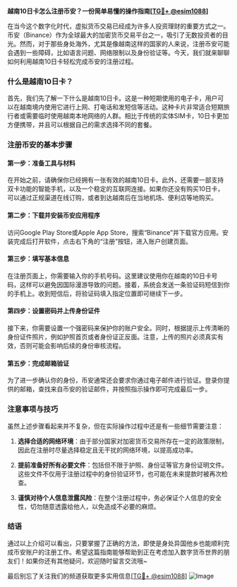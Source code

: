 **越南10日卡怎么注册币安？一份简单易懂的操作指南[[TG💪+ @esim1088](https://t.me/s/esim1088)]**

在当今这个数字化时代，虚拟货币交易已经成为许多人投资理财的重要方式之一。币安（Binance）作为全球最大的加密货币交易平台之一，吸引了无数投资者的目光。然而，对于那些身处海外，尤其是像越南这样的国家的人来说，注册币安可能会遇到一些障碍，比如语言问题、网络限制以及身份验证等。今天，我们就来聊聊如何利用越南10日卡轻松完成币安的注册过程。

### 什么是越南10日卡？

首先，我们先了解一下什么是越南10日卡。这是一种短期使用的电子卡，用户可以在越南境内使用它进行上网、打电话和发短信等活动。这种卡片非常适合短期旅行者或需要临时使用越南本地网络的人群。相比于传统的实体SIM卡，10日卡更加方便携带，并且可以根据自己的需求选择不同的套餐。

### 注册币安的基本步骤

#### 第一步：准备工具与材料
在开始之前，请确保你已经拥有一张有效的越南10日卡。此外，还需要一部支持双卡功能的智能手机，以及一个稳定的互联网连接。如果你还没有购买10日卡，可以通过正规渠道在线订购，或者到达越南后在当地机场、便利店等地购买。

#### 第二步：下载并安装币安应用程序
访问Google Play Store或Apple App Store，搜索“Binance”并下载官方应用。安装完成后打开软件，点击右下角的“注册”按钮，进入账户创建页面。

#### 第三步：填写基本信息
在注册页面上，你需要输入你的手机号码。这里建议使用你在越南的10日卡号码，这样可以避免因国际漫游导致的问题。接着，系统会发送一条验证码短信到你的手机上。收到短信后，将验证码填入指定位置即可继续下一步。

#### 第四步：设置密码并上传身份证件
接下来，你需要设置一个强密码来保护你的账户安全。同时，根据提示上传清晰的身份证件照片，例如护照首页或者身份证正反面。注意，上传的照片必须真实有效，否则可能会影响后续的身份审核流程。

#### 第五步：完成邮箱验证
为了进一步确认你的身份，币安通常还会要求你通过电子邮件进行验证。登录你提供的邮箱，查找来自币安的验证邮件，并按照指示操作即可完成最后一步。

### 注意事项与技巧

虽然上述步骤看起来并不复杂，但在实际操作过程中还是有一些细节需要注意：

1. **选择合适的网络环境**：由于部分国家对加密货币交易所存在一定的政策限制，因此在注册时尽量选择稳定且无干扰的网络环境，以提高成功率。
   
2. **提前准备好所有必要文件**：包括但不限于护照、身份证等官方身份证明文件。这些文件不仅用于注册过程中的身份验证环节，也可能在未来提款时被再次检查。

3. **谨慎对待个人信息泄露风险**：在整个注册过程中，务必保证个人信息的安全性，切勿随意透露给他人，以免造成不必要的麻烦。

### 结语

通过以上介绍可以看出，只要掌握了正确的方法，即使是身处异国他乡也能顺利完成币安账户的注册工作。希望这篇指南能够帮助到正在考虑加入数字货币世界的朋友们！如果你还有其他疑问，欢迎随时留言交流哦~

最后别忘了关注我们的频道获取更多实用信息[[TG💪+ @esim1088](https://t.me/s/esim1088)] ![Image](https://i.postimg.cc/4NQfJmqS/Snipaste-2025-05-13-00-14-12.png)